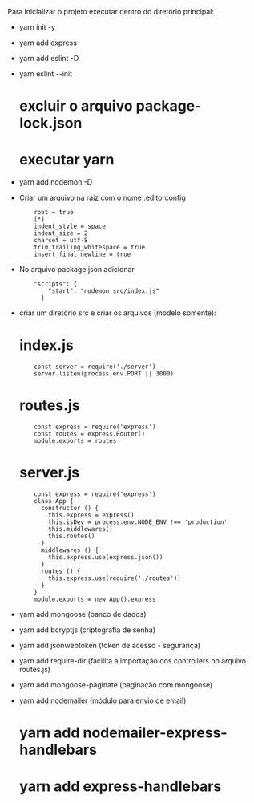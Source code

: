 Para inicializar o projeto executar dentro do diretório principal:

- yarn init -y

- yarn add express

- yarn add eslint -D

- yarn eslint --init

  # excluir o arquivo package-lock.json

  # executar yarn

- yarn add nodemon -D

- Criar um arquivo na raiz com o nome .editorconfig

          root = true
          [*]
          indent_style = space
          indent_size = 2
          charset = utf-8
          trim_trailing_whitespace = true
          insert_final_newline = true

- No arquivo package.json adicionar

          "scripts": {
              "start": "nodemon src/index.js"
            }

- criar um diretório src e criar os arquivos (modelo somente):

  # index.js

          const server = require('./server')
          server.listen(process.env.PORT || 3000)

  # routes.js

          const express = require('express')
          const routes = express.Router()
          module.exports = routes

  # server.js

          const express = require('express')
          class App {
            constructor () {
              this.express = express()
              this.isDev = process.env.NODE_ENV !== 'production'
              this.middlewares()
              this.routes()
            }
            middlewares () {
              this.express.use(express.json())
            }
            routes () {
              this.express.use(require('./routes'))
            }
          }
          module.exports = new App().express

- yarn add mongoose (banco de dados)

- yarn add bcryptjs (criptografia de senha)

- yarn add jsonwebtoken (token de acesso - segurança)

- yarn add require-dir (facilita a importação dos controllers no arquivo routes.js)

- yarn add mongoose-paginate (paginação com mongoose)

- yarn add nodemailer (módulo para envio de email)

  # yarn add nodemailer-express-handlebars

  # yarn add express-handlebars

